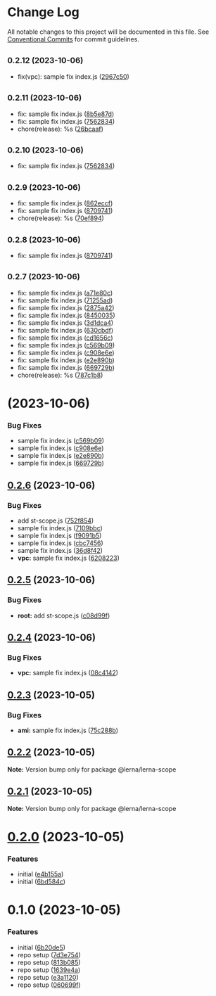 # Change Log

All notable changes to this project will be documented in this file.
See [Conventional Commits](https://conventionalcommits.org) for commit guidelines.

## <small>0.2.12 (2023-10-06)</small>

* fix(vpc): sample fix index.js ([2967c50](https://github.com/thejaswitricon/lerna-scope/commit/2967c50))





## <small>0.2.11 (2023-10-06)</small>

* fix: sample fix index.js ([8b5e87d](https://github.com/thejaswitricon/lerna-scope/commit/8b5e87d))
* fix: sample fix index.js ([7562834](https://github.com/thejaswitricon/lerna-scope/commit/7562834))
* chore(release): %s ([26bcaaf](https://github.com/thejaswitricon/lerna-scope/commit/26bcaaf))





## <small>0.2.10 (2023-10-06)</small>

* fix: sample fix index.js ([7562834](https://github.com/thejaswitricon/lerna-scope/commit/7562834))





## <small>0.2.9 (2023-10-06)</small>

* fix: sample fix index.js ([862eccf](https://github.com/thejaswitricon/lerna-scope/commit/862eccf))
* fix: sample fix index.js ([8709741](https://github.com/thejaswitricon/lerna-scope/commit/8709741))
* chore(release): %s ([70ef894](https://github.com/thejaswitricon/lerna-scope/commit/70ef894))





## <small>0.2.8 (2023-10-06)</small>

* fix: sample fix index.js ([8709741](https://github.com/thejaswitricon/lerna-scope/commit/8709741))





## <small>0.2.7 (2023-10-06)</small>

* fix: sample fix index.js ([a71e80c](https://github.com/thejaswitricon/lerna-scope/commit/a71e80c))
* fix: sample fix index.js ([71255ad](https://github.com/thejaswitricon/lerna-scope/commit/71255ad))
* fix: sample fix index.js ([2875a42](https://github.com/thejaswitricon/lerna-scope/commit/2875a42))
* fix: sample fix index.js ([8450035](https://github.com/thejaswitricon/lerna-scope/commit/8450035))
* fix: sample fix index.js ([3d1dca4](https://github.com/thejaswitricon/lerna-scope/commit/3d1dca4))
* fix: sample fix index.js ([630cbdf](https://github.com/thejaswitricon/lerna-scope/commit/630cbdf))
* fix: sample fix index.js ([cd1656c](https://github.com/thejaswitricon/lerna-scope/commit/cd1656c))
* fix: sample fix index.js ([c569b09](https://github.com/thejaswitricon/lerna-scope/commit/c569b09))
* fix: sample fix index.js ([c908e6e](https://github.com/thejaswitricon/lerna-scope/commit/c908e6e))
* fix: sample fix index.js ([e2e890b](https://github.com/thejaswitricon/lerna-scope/commit/e2e890b))
* fix: sample fix index.js ([669729b](https://github.com/thejaswitricon/lerna-scope/commit/669729b))
* chore(release): %s ([787c1b8](https://github.com/thejaswitricon/lerna-scope/commit/787c1b8))





# [](https://github.com/thejaswitricon/lerna-scope/compare/@lerna/lerna-scope@0.2.6...@lerna/lerna-scope@) (2023-10-06)


### Bug Fixes

* sample fix index.js ([c569b09](https://github.com/thejaswitricon/lerna-scope/commit/c569b09f4fa56c8d61c625bcf9145b21a5ac0db1))
* sample fix index.js ([c908e6e](https://github.com/thejaswitricon/lerna-scope/commit/c908e6e3a3a6f732674a0723cecec35fedacbe21))
* sample fix index.js ([e2e890b](https://github.com/thejaswitricon/lerna-scope/commit/e2e890bcb2bc773e6f737af6a9e27ae70a2559f6))
* sample fix index.js ([669729b](https://github.com/thejaswitricon/lerna-scope/commit/669729ba39181c17a8fe02d3afb8853154f2d952))





## [0.2.6](https://github.com/thejaswitricon/lerna-scope/compare/@lerna/lerna-scope@0.2.5...@lerna/lerna-scope@0.2.6) (2023-10-06)


### Bug Fixes

* add st-scope.js ([752f854](https://github.com/thejaswitricon/lerna-scope/commit/752f854cb7933c2dfbd0332ff7123577793bb60b))
* sample fix index.js ([7109bbc](https://github.com/thejaswitricon/lerna-scope/commit/7109bbc762600117a9be2a6b24c19703eb568665))
* sample fix index.js ([f9091b5](https://github.com/thejaswitricon/lerna-scope/commit/f9091b5401203064f0e7c35d4d9fe86515ffc8c8))
* sample fix index.js ([cbc7456](https://github.com/thejaswitricon/lerna-scope/commit/cbc745677550344093e819cde71ef9b019026134))
* sample fix index.js ([36d8f42](https://github.com/thejaswitricon/lerna-scope/commit/36d8f4234d52ea4fe74d1e7b2a4bb84374a72a2f))
* **vpc:** sample fix index.js ([6208223](https://github.com/thejaswitricon/lerna-scope/commit/62082237d7ec51c63dce8b64530ecc88c2b61c25))





## [0.2.5](https://github.com/thejaswitricon/lerna-scope/compare/@lerna/lerna-scope@0.2.4...@lerna/lerna-scope@0.2.5) (2023-10-06)


### Bug Fixes

* **root:** add st-scope.js ([c08d99f](https://github.com/thejaswitricon/lerna-scope/commit/c08d99f8a2ee0abb3fea83e2b1f05f254c32066a))





## [0.2.4](https://github.com/thejaswitricon/lerna-scope/compare/@lerna/lerna-scope@0.2.3...@lerna/lerna-scope@0.2.4) (2023-10-06)


### Bug Fixes

* **vpc:** sample fix index.js ([08c4142](https://github.com/thejaswitricon/lerna-scope/commit/08c4142b18ccd467a65d2c7edcf8d2c012c933c9))





## [0.2.3](https://github.com/thejaswitricon/lerna-scope/compare/@lerna/lerna-scope@0.2.2...@lerna/lerna-scope@0.2.3) (2023-10-05)


### Bug Fixes

* **ami:** sample fix index.js ([75c288b](https://github.com/thejaswitricon/lerna-scope/commit/75c288b55ee9a54f458b1290f8c320726e845af1))





## [0.2.2](https://github.com/thejaswitricon/lerna-scope/compare/@lerna/lerna-scope@0.2.1...@lerna/lerna-scope@0.2.2) (2023-10-05)

**Note:** Version bump only for package @lerna/lerna-scope





## [0.2.1](https://github.com/thejaswitricon/lerna-scope/compare/@lerna/lerna-scope@0.2.0...@lerna/lerna-scope@0.2.1) (2023-10-05)

**Note:** Version bump only for package @lerna/lerna-scope





# [0.2.0](https://github.com/thejaswitricon/lerna-scope/compare/@lerna/lerna-scope@0.1.0...@lerna/lerna-scope@0.2.0) (2023-10-05)


### Features

* initial ([e4b155a](https://github.com/thejaswitricon/lerna-scope/commit/e4b155ac2f90aaf723db30ceea5f240ec77b39b7))
* initial ([6bd584c](https://github.com/thejaswitricon/lerna-scope/commit/6bd584c1851853ad2800baa87cbd8e401bddadd7))





# 0.1.0 (2023-10-05)


### Features

* initial ([6b20de5](https://github.com/thejaswitricon/lerna-scope/commit/6b20de58285fa1e2bc8fe864bf82ae8d49c2de49))
* repo setup ([7d3e754](https://github.com/thejaswitricon/lerna-scope/commit/7d3e7549f393db1b56620c46d851980c570cfa31))
* repo setup ([813b085](https://github.com/thejaswitricon/lerna-scope/commit/813b085284835ceac0105eb08e1300538b311abc))
* repo setup ([1639e4a](https://github.com/thejaswitricon/lerna-scope/commit/1639e4a5c3598e1fec5b7fd340c6e4cebee0f2ac))
* repo setup ([e3a1120](https://github.com/thejaswitricon/lerna-scope/commit/e3a112002ea1206ef5c02cf8b3866786bea6b372))
* repo setup ([060699f](https://github.com/thejaswitricon/lerna-scope/commit/060699f74a6af597b4a6d866891d11e8c2f12c44))
